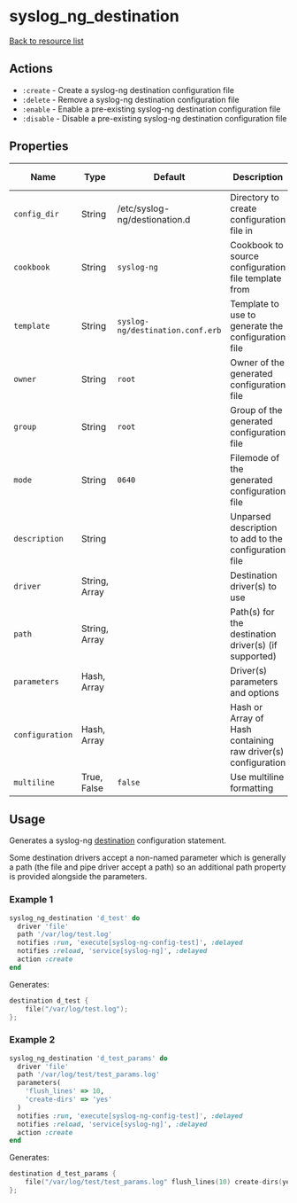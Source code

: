# syslog_ng_destination

[Back to resource list](../README.md#resources)

## Actions

- `:create` - Create a syslog-ng destination configuration file
- `:delete` - Remove a syslog-ng destination configuration file
- `:enable` - Enable a pre-existing syslog-ng destination configuration file
- `:disable` - Disable a pre-existing syslog-ng destination configuration file

## Properties

| Name                   | Type          | Default                          | Description                                                         | Allowed Values      |
| ---------------------- | ------------- | -------------------------------- | ------------------------------------------------------------------- | ------------------- |
| `config_dir`           | String        | /etc/syslog-ng/destionation.d    | Directory to create configuration file in                           |                     |
| `cookbook`             | String        | `syslog-ng`                      | Cookbook to source configuration file template from                 |                     |
| `template`             | String        | `syslog-ng/destination.conf.erb` | Template to use to generate the configuration file                  |                     |
| `owner`                | String        | `root`                           | Owner of the generated configuration file                           |                     |
| `group`                | String        | `root`                           | Group of the generated configuration file                           |                     |
| `mode`                 | String        | `0640`                           | Filemode of the generated configuration file                        |                     |
| `description`          | String        |                                  | Unparsed description to add to the configuration file               |                     |
| `driver`               | String, Array |                                  | Destination driver(s) to use                                        |                     |
| `path`                 | String, Array |                                  | Path(s) for the destination driver(s) (if supported)                |                     |
| `parameters`           | Hash, Array   |                                  | Driver(s) parameters and options                                    |                     |
| `configuration`        | Hash, Array   |                                  | Hash or Array of Hash containing raw driver(s) configuration        |                     |
| `multiline`            | True, False   | `false`                          | Use multiline formatting                                            |                     |

## Usage

Generates a syslog-ng [destination](https://www.syslog-ng.com/technical-documents/doc/syslog-ng-open-source-edition/3.25/administration-guide/30#TOPIC-1349402) configuration statement.

Some destination drivers accept a non-named parameter which is generally a path (the file and pipe driver accept a path) so an additional path property is provided alongside the parameters.

### Example 1

```ruby
syslog_ng_destination 'd_test' do
  driver 'file'
  path '/var/log/test.log'
  notifies :run, 'execute[syslog-ng-config-test]', :delayed
  notifies :reload, 'service[syslog-ng]', :delayed
  action :create
end
```

Generates:

```c
destination d_test {
    file("/var/log/test.log");
};
```

### Example 2

```ruby
syslog_ng_destination 'd_test_params' do
  driver 'file'
  path '/var/log/test/test_params.log'
  parameters(
    'flush_lines' => 10,
    'create-dirs' => 'yes'
  )
  notifies :run, 'execute[syslog-ng-config-test]', :delayed
  notifies :reload, 'service[syslog-ng]', :delayed
  action :create
end
```

Generates:

```c
destination d_test_params {
    file("/var/log/test/test_params.log" flush_lines(10) create-dirs(yes));
};
```

